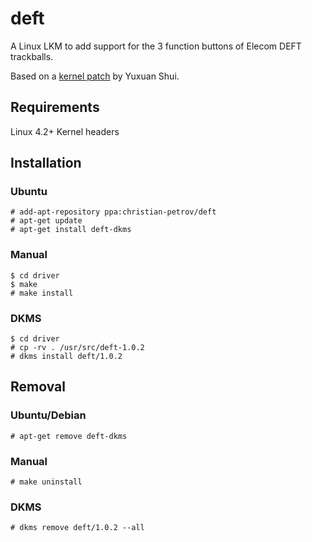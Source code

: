 # deft

A Linux LKM to add support for the 3 function buttons of Elecom DEFT trackballs.

Based on a [kernel patch](https://patchwork.kernel.org/patch/9217713/) by Yuxuan Shui.

## Requirements
Linux 4.2+
Kernel headers

## Installation

### Ubuntu

```
# add-apt-repository ppa:christian-petrov/deft
# apt-get update
# apt-get install deft-dkms
```

### Manual

```
$ cd driver
$ make
# make install
```

### DKMS

```
$ cd driver
# cp -rv . /usr/src/deft-1.0.2
# dkms install deft/1.0.2
```

## Removal

### Ubuntu/Debian

```
# apt-get remove deft-dkms
```

### Manual

```
# make uninstall
```

### DKMS

```
# dkms remove deft/1.0.2 --all
```
